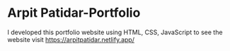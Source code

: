 # Arpit Patidar-Portfolio
I developed this portfolio website using HTML, CSS, JavaScript to see the website visit https://arpitpatidar.netlify.app/
